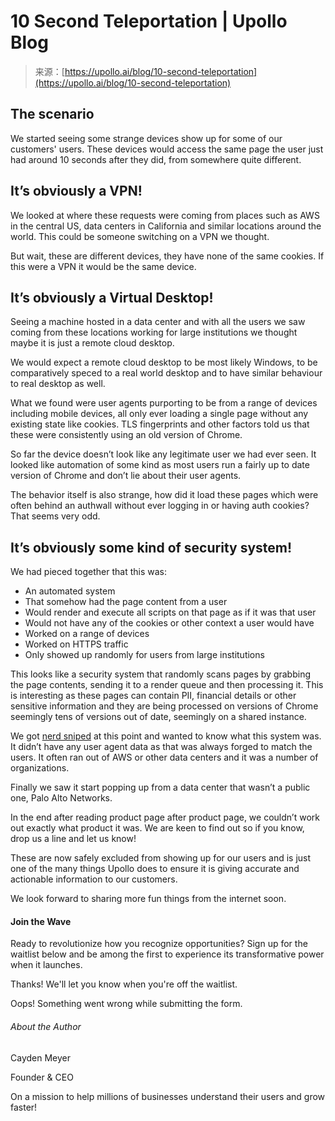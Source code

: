 <!--yml
category: 未分类
date: 2024-05-27 14:56:40
-->

# 10 Second Teleportation | Upollo Blog

> 来源：[https://upollo.ai/blog/10-second-teleportation](https://upollo.ai/blog/10-second-teleportation)

## The scenario

We started seeing some strange devices show up for some of our customers' users. These devices would access the same page the user just had around 10 seconds after they did, from somewhere quite different. 

## It’s obviously a VPN!

We looked at where these requests were coming from places such as AWS in the central US, data centers in California and similar locations around the world. This could be someone switching on a VPN we thought. 

But wait, these are different devices, they have none of the same cookies. If this were a VPN it would be the same device.

## It’s obviously a Virtual Desktop!

Seeing a machine hosted in a data center and with all the users we saw coming from these locations working for large institutions we thought maybe it is just a remote cloud desktop. 

We would expect a remote cloud desktop to be most likely Windows, to be comparatively speced to a real world desktop and to have similar behaviour to real desktop as well. 

What we found were user agents purporting to be from a range of devices including mobile devices, all only ever loading a single page without any existing state like cookies. TLS fingerprints and other factors told us that these were consistently using an old version of Chrome. 

So far the device doesn’t look like any legitimate user we had ever seen. It looked like automation of some kind as most users run a fairly up to date version of Chrome and don’t lie about their user agents. 

The behavior itself is also strange, how did it load these pages which were often behind an authwall without ever logging in or having auth cookies? That seems very odd. 

## It’s obviously some kind of security system!

We had pieced together that this was:

*   An automated system 
*   That somehow had the page content from a user
*   Would render and execute all scripts on that page as if it was that user
*   Would not have any of the cookies or other context a user would have
*   Worked on a range of devices
*   Worked on HTTPS traffic 
*   Only showed up randomly for users from large institutions 

This looks like a security system that randomly scans pages by grabbing the page contents, sending it to a render queue and then processing it. This is interesting as these pages can contain PII, financial details or other sensitive information and they are being processed on versions of Chrome seemingly tens of versions out of date, seemingly on a shared instance. 

We got [nerd sniped](https://xkcd.com/356/) at this point and wanted to know what this system was. It didn’t have any user agent data as that was always forged to match the users. It often ran out of AWS or other data centers and it was a number of organizations. 

Finally we saw it start popping up from a data center that wasn’t a public one, Palo Alto Networks. 

In the end after reading product page after product page, we couldn’t work out exactly what product it was. We are keen to find out so if you know,  drop us a line and let us know!

These are now safely excluded from showing up for our users and is just one of the many things Upollo does to ensure it is giving accurate and actionable information to our customers. 

We look forward to sharing more fun things from the internet soon. 

#### Join the Wave

Ready to revolutionize how you recognize opportunities? Sign up for the waitlist below and be among the first to experience its transformative power when it launches.

Thanks! We'll let you know when you're off the waitlist.

Oops! Something went wrong while submitting the form.

###### About the Author

Cayden Meyer

Founder & CEO

On a mission to help millions of businesses understand their users and grow faster!